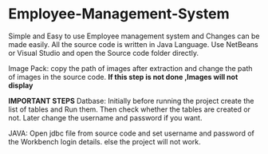 # Employee-Management-System
Simple and Easy to use Employee management system and Changes can be made easily.
All the source code is written in Java Language.
Use NetBeans or Visual Studio and open the Source code folder directly.



Image Pack:
copy the path of images after extraction and change the path of images in the source code.
**If this step is not done ,Images will not display**


**IMPORTANT STEPS**
Datbase:
Initially before running the project create the list of tables and Run them.
Then check whether the tables are created or not.
Later change the username and password if you want.


JAVA:
Open jdbc file from source code and set username and password of the Workbench login details.
else the project will not work.
